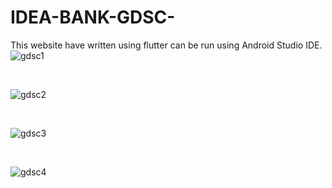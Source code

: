 # IDEA-BANK-GDSC-
This website have written using flutter can be run using Android Studio IDE.
<br>
![gdsc1](https://github.com/nada-aldubaie2/IDEA-BANK-GDSC-/assets/126459665/dd71cb12-9821-42dc-8cf4-4a39bd9a7c75)


<br>

![gdsc2](https://github.com/nada-aldubaie2/IDEA-BANK-GDSC-/assets/126459665/fc250edd-b74a-4fd6-bd14-636bdea3a8f1)


<br>

![gdsc3](https://github.com/nada-aldubaie2/IDEA-BANK-GDSC-/assets/126459665/bed7135a-adea-4d02-aed4-ba36b06ef262)


<br>

![gdsc4](https://github.com/nada-aldubaie2/IDEA-BANK-GDSC-/assets/126459665/8bdca617-9a59-47df-a510-71d6e02fc12b)
